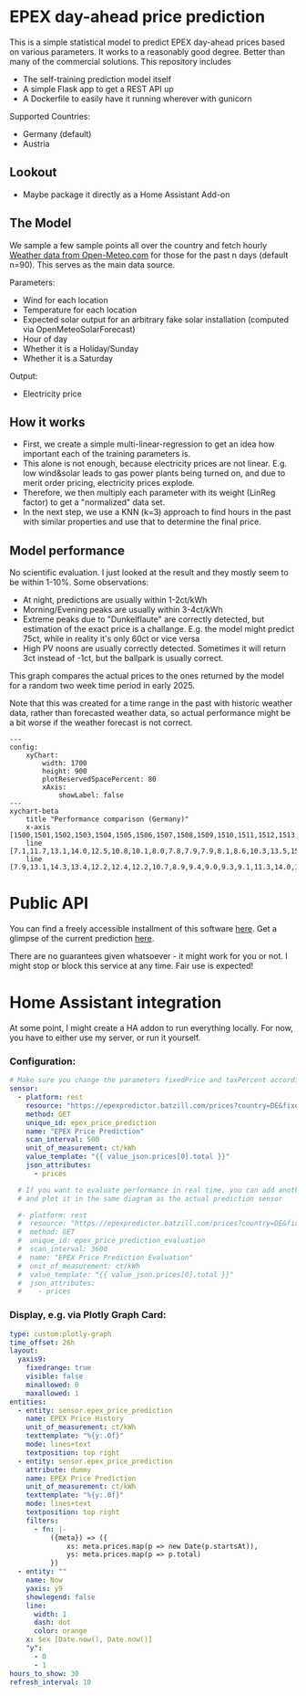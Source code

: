 # EPEX day-ahead price prediction

This is a simple statistical model to predict EPEX day-ahead prices based on various parameters.
It works to a reasonably good degree. Better than many of the commercial solutions.
This repository includes
- The self-training prediction model itself
- A simple Flask app to get a REST API up
- A Dockerfile to easily have it running wherever with gunicorn

Supported Countries:
- Germany (default)
- Austria


## Lookout
- Maybe package it directly as a Home Assistant Add-on

## The Model
We sample a few sample points all over the country and fetch hourly [Weather data from Open-Meteo.com](https://open-meteo.com/) for those for the past n days (default n=90).
This serves as the main data source.



Parameters:

- Wind for each location
- Temperature for each location
- Expected solar output for an arbitrary fake solar installation (computed via OpenMeteoSolarForecast)
- Hour of day
- Whether it is a Holiday/Sunday
- Whether it is a Saturday

Output:
- Electricity price

## How it works
- First, we create a simple multi-linear-regression to get an idea how important each of
the training parameters is.
- This alone is not enough, because electricity prices are not linear.
E.g. low wind&solar leads to gas power plants being turned on, and due to merit order pricing, electricity prices explode.
- Therefore, we then multiply each parameter with its weight (LinReg factor) to get a "normalized" data set.
- In the next step, we use a KNN (k=3) approach to find hours in the past with similar properties and use that to determine the final price.

## Model performance
No scientific evaluation. I just looked at the result and they mostly seem to be within 1-10%.
Some observations:
- At night, predictions are usually within 1-2ct/kWh
- Morning/Evening peaks are usually within 3-4ct/kWh
- Extreme peaks due to "Dunkelflaute" are correctly detected, but estimation of the exact price is a challange. E.g.
the model might predict 75ct, while in reality it's only 60ct or vice versa
- High PV noons are usually correctly detected. Sometimes it will return 3ct instead of -1ct, but the ballpark is usually correct.

This graph compares the actual prices to the ones returned by the model for a random two week time period in early 2025.

Note that this was created for a time range in the past with historic weather data, rather than forecasted weather data,
so actual performance might be a bit worse if the weather forecast is not correct.

```mermaid
---
config:
    xyChart:
        width: 1700
        height: 900
        plotReservedSpacePercent: 80
        xAxis:
            showLabel: false
---
xychart-beta
    title "Performance comparison (Germany)"
    x-axis [1500,1501,1502,1503,1504,1505,1506,1507,1508,1509,1510,1511,1512,1513,1514,1515,1516,1517,1518,1519,1520,1521,1522,1523,1524,1525,1526,1527,1528,1529,1530,1531,1532,1533,1534,1535,1536,1537,1538,1539,1540,1541,1542,1543,1544,1545,1546,1547,1548,1549,1550,1551,1552,1553,1554,1555,1556,1557,1558,1559,1560,1561,1562,1563,1564,1565,1566,1567,1568,1569,1570,1571,1572,1573,1574,1575,1576,1577,1578,1579,1580,1581,1582,1583,1584,1585,1586,1587,1588,1589,1590,1591,1592,1593,1594,1595,1596,1597,1598,1599,1600,1601,1602,1603,1604,1605,1606,1607,1608,1609,1610,1611,1612,1613,1614,1615,1616,1617,1618,1619,1620,1621,1622,1623,1624,1625,1626,1627,1628,1629,1630,1631,1632,1633,1634,1635,1636,1637,1638,1639,1640,1641,1642,1643,1644,1645,1646,1647,1648,1649,1650,1651,1652,1653,1654,1655,1656,1657,1658,1659,1660,1661,1662,1663,1664,1665,1666,1667,1668,1669,1670,1671,1672,1673,1674,1675,1676,1677,1678,1679,1680,1681,1682,1683,1684,1685,1686,1687,1688,1689,1690,1691,1692,1693,1694,1695,1696,1697,1698,1699,1700,1701,1702,1703,1704,1705,1706,1707,1708,1709,1710,1711,1712,1713,1714,1715,1716,1717,1718,1719,1720,1721,1722,1723,1724,1725,1726,1727,1728,1729,1730,1731,1732,1733,1734,1735,1736,1737,1738,1739,1740,1741,1742,1743,1744,1745,1746,1747,1748,1749,1750,1751,1752,1753,1754,1755,1756,1757,1758,1759,1760,1761,1762,1763,1764,1765,1766,1767,1768,1769,1770,1771,1772,1773,1774,1775,1776,1777,1778,1779,1780,1781,1782,1783,1784,1785,1786,1787,1788,1789,1790,1791,1792,1793,1794,1795,1796,1797,1798,1799,1800,1801,1802,1803,1804,1805,1806,1807,1808,1809,1810,1811,1812,1813,1814,1815,1816,1817,1818,1819,1820,1821,1822,1823,1824,1825,1826,1827,1828,1829,1830,1831,1832,1833,1834,1835]
    line [7.1,11.7,13.1,14.0,12.5,10.8,10.1,8.0,7.8,7.9,7.9,8.1,8.6,10.3,13.5,15.3,13.5,10.1,6.8,5.1,3.1,2.8,5.0,7.0,9.9,14.3,17.7,17.0,14.2,11.9,10.8,9.3,9.2,9.0,9.2,8.9,9.5,11.1,13.9,13.7,10.7,7.2,2.5,0.1,-0.1,-0.0,0.6,5.0,9.6,14.1,17.1,16.7,14.2,12.3,11.6,10.3,10.7,10.2,10.1,10.2,10.7,12.3,15.8,14.8,10.8,8.0,2.7,-0.0,-0.1,-0.0,0.1,6.7,11.0,14.8,24.8,22.0,17.7,13.8,12.4,11.1,11.7,10.3,10.0,10.0,10.3,12.0,14.5,14.1,10.0,7.9,3.8,0.3,0.0,0.1,1.7,7.9,12.1,15.5,28.0,25.4,16.4,13.7,12.5,11.8,12.5,11.6,11.3,10.6,10.9,12.7,15.6,14.8,11.1,7.3,4.3,0.7,0.1,0.0,0.2,1.2,4.6,10.0,12.1,8.3,7.0,4.7,2.7,1.8,2.7,1.3,0.9,0.7,1.0,1.3,1.3,1.3,0.3,0.0,-0.2,-0.6,-1.5,-1.5,-0.7,-0.2,0.1,3.5,6.0,5.1,4.2,3.6,3.7,3.6,1.4,1.9,2.4,2.3,2.5,2.5,2.5,2.4,1.9,2.3,1.4,1.0,1.3,0.5,1.1,4.2,8.4,12.4,14.0,14.3,14.1,13.0,12.6,11.4,11.0,10.7,10.2,9.9,10.2,12.0,14.2,16.4,16.2,13.5,11.1,10.7,10.1,10.1,10.7,11.6,13.1,15.4,21.2,19.3,16.2,13.9,12.6,11.5,10.2,10.2,10.0,10.3,10.2,10.7,13.6,14.2,13.3,10.6,9.2,7.9,6.8,6.9,8.2,9.6,10.9,13.9,16.1,16.6,14.9,12.2,11.5,10.2,10.1,9.8,9.7,9.7,9.6,9.9,12.9,14.2,13.7,11.2,10.0,9.6,9.5,8.4,9.1,9.4,10.1,13.5,16.2,17.0,15.3,12.9,12.0,10.9,10.5,9.9,9.8,9.9,9.7,10.5,13.0,14.0,12.3,9.0,7.8,4.5,2.5,0.7,3.0,7.5,9.4,12.7,15.8,17.1,14.2,12.4,11.3,10.1,9.0,7.9,7.9,7.9,8.0,10.4,12.9,12.2,10.2,7.6,2.6,0.2,-0.0,-0.0,1.4,7.0,10.4,13.2,16.6,16.6,14.8,12.5,11.8,11.0,11.4,10.4,9.7,9.6,9.7,9.3,9.7,9.8,9.2,7.6,6.6,6.5,6.5,0.2,0.4,2.5,6.6,10.0,14.7,15.2,12.1,10.0,8.3,6.8,4.6,1.6,0.5,0.1,0.0,0.0,0.0,-0.0,-0.0,-0.3,-1.1,-1.9,-2.6,-2.6,-1.3,-0.4]
    line [7.9,13.1,14.3,13.4,12.2,12.4,12.2,10.7,8.9,9.4,9.0,9.3,9.1,11.3,14.0,15.9,14.4,9.6,4.0,5.6,7.2,6.5,2.9,7.7,10.9,15.2,17.3,16.7,14.8,12.4,12.0,10.6,10.6,10.6,10.5,10.2,10.3,12.3,13.7,17.5,10.8,8.4,4.0,1.7,-0.1,0.0,2.9,6.5,9.6,14.8,17.0,16.9,14.4,12.0,11.7,10.6,11.4,11.2,10.2,10.3,11.1,12.8,15.4,15.0,10.6,7.7,4.0,0.2,-0.0,0.0,1.1,7.2,11.2,14.3,24.7,18.7,16.8,13.2,12.1,10.3,11.2,10.1,10.3,9.9,10.1,11.4,13.9,14.4,11.0,7.7,4.9,0.5,-0.0,0.0,2.2,7.5,10.6,15.1,24.7,22.2,16.8,13.8,12.3,11.0,12.4,10.6,10.4,10.1,10.2,11.3,15.1,15.0,10.4,7.6,3.6,0.4,0.0,-0.1,1.1,6.1,9.8,12.4,12.3,8.8,6.6,6.3,6.0,5.1,6.4,4.2,4.0,3.9,4.3,5.1,5.1,4.5,6.1,5.3,1.7,-0.1,1.6,-0.6,2.4,4.3,6.5,8.0,9.4,5.8,3.0,4.2,4.5,6.6,6.7,6.6,3.8,6.8,7.0,7.1,7.1,7.5,6.2,3.6,1.6,0.4,2.9,0.1,2.6,4.3,8.7,13.3,14.3,13.2,12.1,12.0,11.3,10.0,10.5,10.8,10.5,10.1,10.2,11.8,14.9,16.3,14.7,12.9,10.6,11.1,10.7,10.9,11.4,9.2,12.3,14.8,24.7,22.2,15.0,13.4,11.5,11.2,11.1,10.0,9.6,9.6,9.9,10.6,13.7,14.5,12.1,9.8,8.3,4.5,3.0,4.9,7.1,8.7,10.4,13.4,15.0,15.4,15.1,11.4,10.5,11.0,8.7,9.7,8.8,9.8,9.6,9.9,13.2,14.7,13.0,12.5,11.1,11.5,10.7,10.3,10.0,10.7,12.3,15.4,17.2,16.6,14.8,14.1,11.9,10.7,12.2,10.7,10.5,10.8,10.6,11.1,13.6,13.9,12.7,10.1,8.5,5.2,1.3,0.5,2.8,7.5,10.6,14.3,20.8,20.4,15.4,13.2,11.9,10.7,10.4,8.9,9.0,9.5,9.4,10.5,13.2,13.4,10.4,7.6,3.6,0.4,-0.0,0.0,1.1,7.5,11.2,14.5,16.4,15.8,14.5,11.4,11.1,10.4,10.2,11.3,11.0,9.3,9.7,10.9,10.1,10.8,10.7,10.0,8.8,8.1,6.6,3.4,5.2,6.4,8.4,11.0,13.7,14.5,12.7,12.1,11.3,8.3,7.8,6.5,3.8,3.6,3.7,3.7,0.8,4.0,2.8,6.2,4.5,3.8,4.5,4.5,2.5,1.5]
```


# Public API
You can find a freely accessible installment of this software [here](https://epexpredictor.batzill.com/).
Get a glimpse of the current prediction [here](https://epexpredictor.batzill.com/prices).

There are no guarantees given whatsoever - it might work for you or not.
I might stop or block this service at any time. Fair use is expected!

# Home Assistant integration
At some point, I might create a HA addon to run everything locally.
For now, you have to either use my server, or run it yourself.



### Configuration:
```yaml
# Make sure you change the parameters fixedPrice and taxPercent according to your electricity plan
sensor:
  - platform: rest
    resource: "https://epexpredictor.batzill.com/prices?country=DE&fixedPrice=13.15&taxPercent=19"
    method: GET
    unique_id: epex_price_prediction
    name: "EPEX Price Prediction"
    scan_interval: 500
    unit_of_measurement: ct/kWh
    value_template: "{{ value_json.prices[0].total }}"
    json_attributes:
      - prices

  # If you want to evaluate performance in real time, you can add another sensor like this
  # and plot it in the same diagram as the actual prediction sensor

  #- platform: rest
  #  resource: "https://epexpredictor.batzill.com/prices?country=DE&fixedPrice=13.15&taxPercent=19&#evaluation=true"
  #  method: GET
  #  unique_id: epex_price_prediction_evaluation
  #  scan_interval: 3600
  #  name: "EPEX Price Prediction Evaluation"
  #  unit_of_measurement: ct/kWh
  #  value_template: "{{ value_json.prices[0].total }}"
  #  json_attributes:
  #    - prices
```

### Display, e.g. via Plotly Graph Card:
```yaml
type: custom:plotly-graph
time_offset: 26h
layout:
  yaxis9:
    fixedrange: true
    visible: false
    minallowed: 0
    maxallowed: 1
entities:
  - entity: sensor.epex_price_prediction
    name: EPEX Price History
    unit_of_measurement: ct/kWh
    texttemplate: "%{y:.0f}"
    mode: lines+text
    textposition: top right
  - entity: sensor.epex_price_prediction
    attribute: dummy
    name: EPEX Price Prediction
    unit_of_measurement: ct/kWh
    texttemplate: "%{y:.0f}"
    mode: lines+text
    textposition: top right
    filters:
      - fn: |-
          ({meta}) => ({
              xs: meta.prices.map(p => new Date(p.startsAt)),
              ys: meta.prices.map(p => p.total)
          })
  - entity: ""
    name: Now
    yaxis: y9
    showlegend: false
    line:
      width: 1
      dash: dot
      color: orange
    x: $ex [Date.now(), Date.now()]
    "y":
      - 0
      - 1
hours_to_show: 30
refresh_interval: 10
```
